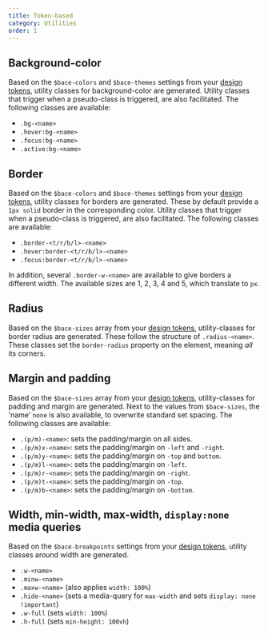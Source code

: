 ```yaml
---
title: Token-based
category: Utilities
order: 1
---
```


## Background-color

Based on the `$bace-colors` and `$bace-themes` settings from your [design tokens](/themes), utility classes for background-color are generated. Utility classes that trigger when a pseudo-class is triggered, are also facilitated. The following classes are available:

- `.bg-<name>`
- `.hover:bg-<name>`
- `.focus:bg-<name>`
- `.active:bg-<name>`

## Border

Based on the `$bace-colors` and `$bace-themes` settings from your [design tokens](/themes), utility classes for borders are generated. These by default provide a `1px solid` border in the corresponding color. Utility classes that trigger when a pseudo-class is triggered, are also facilitated. The following classes are available:

- `.border-<t/r/b/l>-<name>`
- `.hover:border-<t/r/b/l>-<name>`
- `.focus:border-<t/r/b/l>-<name>`

In addition, several `.border-w-<name>` are available to give borders a different width. The available sizes are 1, 2, 3, 4 and 5, which translate to `px`.

## Radius

Based on the `$bace-sizes` array from your [design tokens](/themes), utility-classes for border radius are generated. These follow the structure of `.radius-<name>`. These classes set the `border-radius` property on the element, meaning _all_ its corners.

## Margin and padding

Based on the `$bace-sizes` array from your [design tokens](/themes), utility-classes for padding and margin are generated. Next to the values from `$bace-sizes`, the 'name' `none` is also available, to overwrite standard set spacing. The following classes are available:

- `.(p/m)-<name>`: sets the padding/margin on all sides.
- `.(p/m)x-<name>`: sets the padding/margin on `-left` and `-right`.
- `.(p/m)y-<name>`: sets the padding/margin on `-top` and `bottom`.
- `.(p/m)l-<name>`: sets the padding/margin on `-left`.
- `.(p/m)r-<name>`: sets the padding/margin on `-right`.
- `.(p/m)t-<name>`: sets the padding/margin on `-top`.
- `.(p/m)b-<name>`: sets the padding/margin on `-bottom`.

## Width, min-width, max-width, `display:none` media queries

Based on the `$bace-breakpoints` settings from your [design tokens](/themes), utility classes around width are generated.

- `.w-<name>`
- `.minw-<name>`
- `.maxw-<name>` (also applies `width: 100%`)
- `.hide-<name>` (sets a media-query for `max-width` and sets `display: none !important`)
- `.w-full` (sets `width: 100%`)
- `.h-full` (sets `min-height: 100vh`)
